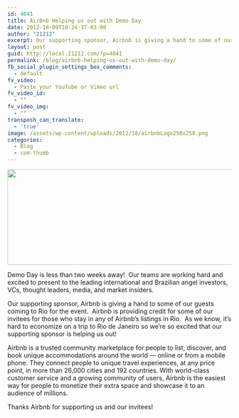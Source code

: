 ```yaml
---
id: 4041
title: AirBnb Helping us out with Demo Day
date: 2012-10-09T10:24:37-03:00
author: "21212"
excerpt: Our supporting sponsor, Airbnb is giving a hand to some of our guests coming to Rio for the event.
layout: post
guid: http://local.21212.com/?p=4041
permalink: /blog/airbnb-helping-us-out-with-demo-day/
fb_social_plugin_settings_box_comments:
  - default
fv_video:
  - Paste your YouTube or Vimeo url
fv_video_id:
  - ""
fv_video_img:
  - ""
transposh_can_translate:
  - 'true'
image: /assets/wp-content/uploads/2012/10/airbnbLogo250x250.png
categories:
  - Blog
  - com-thumb
---
```

[<img class="alignnone size-full wp-image-4045" title="airbnbBannerPost" src="{{ site.url }}/assets/wp-content/uploads/2012/10/airbnbBannerPost.png" alt="" width="540" height="214" srcset="{{ site.url }}/assets/wp-content/uploads/2012/10/airbnbBannerPost.png 540w, {{ site.url }}/assets/wp-content/uploads/2012/10/airbnbBannerPost-300x118.png 300w" sizes="(max-width: 540px) 100vw, 540px" />](http://local.21212.com/assets/wp-content/uploads/2012/10/airbnbBannerPost.png)

Demo Day is less than two weeks away!  Our teams are working hard and excited to present to the leading international and Brazilian angel investors, VCs, thought leaders, media, and market insiders.

Our supporting sponsor, Airbnb is giving a hand to some of our guests coming to Rio for the event.  Airbnb is providing credit for some of our invitees for those who stay in any of Airbnb&#8217;s listings in Rio.  As we know, it&#8217;s hard to economize on a trip to Rio de Janeiro so we&#8217;re so excited that our supporting sponsor is helping us out!

Airbnb is a trusted community marketplace for people to list, discover, and book unique accommodations around the world — online or from a mobile phone. They connect people to unique travel experiences, at any price point, in more than 26,000 cities and 192 countries. With world-class customer service and a growing community of users, Airbnb is the easiest way for people to monetize their extra space and showcase it to an audience of millions.

Thanks Airbnb for supporting us and our invitees!